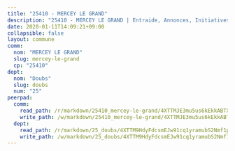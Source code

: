 ```yaml
---
title: "25410 - MERCEY LE GRAND"
description: "25410 - MERCEY LE GRAND | Entraide, Annonces, Initiatives"
date: 2020-01-11T14:09:21+09:00
collapsible: false
layout: commune
comm:
  nom: "MERCEY LE GRAND"
  slug: mercey-le-grand
  cp: "25410"
dept:
  nom: "Doubs"
  slug: doubs
  num: "25"
peerpad:
  comm:
    read_path: /r/markdown/25410_mercey-le-grand/4XTTMJE3mu5us6kEkkABTXrjkXH7PDkCaUxwFUSfCAfcrQZsD
    write_path: /w/markdown/25410_mercey-le-grand/4XTTMJE3mu5us6kEkkABTXrjkXH7PDkCaUxwFUSfCAfcrQZsD-K3TgUYSbdaXVR6eNKwcMoBG5pMpqn5CNpU779tXPq3uahSEdLGtuChE58jvBDB1rXEimrBCVVt3Az9a7Ps8pmvugPg9pLu1TzqjfLTnsExxwD6g4RUnUaEgtK1C8R5L91SXXnV7u
  dept:
    read_path: /r/markdown/25_doubs/4XTTM9HdyFdcsmEJw91cq1yramubS2Nmf1ps2s84xcMxY74Zv
    write_path: /w/markdown/25_doubs/4XTTM9HdyFdcsmEJw91cq1yramubS2Nmf1ps2s84xcMxY74Zv-K3TgURza6A4QY75MscA2g52nUX9tjMQaHW9mgBSgyRKNNp3M6gkaXA9iDDtpbSx22mTSZbQLYS1izbwsznz8e9u5BERCmGKxZ379xV2nAaDe1bGyxrjytc7G1EcbGtknRFYQ1Lxp
---
```


